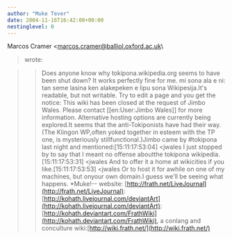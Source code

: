```yaml
---
author: "Muke Tever"
date: 2004-11-16T16:42:00+00:00
nestinglevel: 0
---
```

Marcos Cramer <[marcos.cramer@balliol.oxford.ac.uk](mailto://marcos.cramer@balliol.oxford.ac.uk)\
> wrote:

>> Does anyone know why tokipona.wikipedia.org seems to have been shut down?
>> It works perfectly fine for me. mi sona ala e ni: tan seme lasina ken alakepeken e lipu sona Wikipesija.It's readable, but not writable. Try to edit a page and you get the notice: This wiki has been closed at the request of Jimbo Wales. Please contact \[\[en:User:Jimbo Wales\]\] for more information. Alternative hosting options are currently being explored.It seems that the anti-Tokiponists have had their way. (The Klingon WP,often yoked together in esteem with the TP one, is mysteriously stillfunctional.)Jimbo came by #tokipona last night and mentioned:\[15:11:17:53:04\] <jwales
> I just stopped by to say that I meant no offense aboutthe tokipona wikipedia.\[15:11:17:53:31\] <jwales
> And to offer it a home at wikicities if you like.\[15:11:17:53:53\] <jwales
> Or to host it for awhile on one of my machines, but onyour own domain.I guess we'll be seeing what happens. \*Muke!--
website: [http://frath.net/LiveJournal](http://frath.net/LiveJournal): [http://kohath.livejournal.com/deviantArt](http://kohath.livejournal.com/deviantArt): [http://kohath.deviantart.com/FrathWiki](http://kohath.deviantart.com/FrathWiki), a conlang and conculture wiki:[http://wiki.frath.net/](http://wiki.frath.net/)